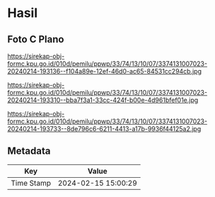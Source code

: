 # Hasil

## Foto C Plano

https://sirekap-obj-formc.kpu.go.id/010d/pemilu/ppwp/33/74/13/10/07/3374131007023-20240214-193136--f104a89e-12ef-46d0-ac65-84531cc294cb.jpg

https://sirekap-obj-formc.kpu.go.id/010d/pemilu/ppwp/33/74/13/10/07/3374131007023-20240214-193310--bba7f3a1-33cc-424f-b00e-4d961bfef01e.jpg

https://sirekap-obj-formc.kpu.go.id/010d/pemilu/ppwp/33/74/13/10/07/3374131007023-20240214-193733--8de796c6-6211-4413-a17b-9936f44125a2.jpg


## Metadata

| Key        | Value               |
| ---------- | ------------------- |
| Time Stamp | 2024-02-15 15:00:29 |



